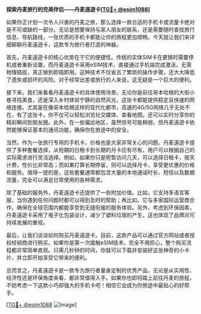 **探索丹麦旅行的完美伴侣——丹麦遠遊卡[[TG💪+ @esim1088](https://t.me/s/esim1088)]**

如果你正计划一次令人兴奋的丹麦之旅，那么选择一款合适的手机卡或流量卡绝对是不可或缺的一部分。无论是想要保持与家人朋友的联系，还是需要随时查找旅行信息、导航路线，一张优质的手机卡都能让你的旅程更加顺畅。今天就让我们来详细聊聊丹麦遠遊卡，这款专为旅行者打造的神器。

首先，丹麦遠遊卡的核心优势在于它的便捷性。传统的实体SIM卡在更换时需要停机或者重新设置，而丹麦遠遊卡采用eSIM技术，直接通过手机端完成激活，无需物理插拔，真正做到即插即用。这种技术不仅省去了繁琐的操作步骤，还大大降低了遗失或损坏的风险。对于经常出差或旅行的人来说，这无疑是一个巨大的便利。

接下来，我们来看看丹麦遠遊卡的具体使用场景。无论你是前往哥本哈根的大街小巷寻找美食，还是深入乡村体验宁静的自然风光，这张卡都能提供稳定且快速的网络连接。尤其是在像哥本哈根这样的现代化都市，高速的4G/5G网络几乎无处不在，有了这张卡，你不仅可以轻松浏览社交媒体、查看地图，还可以实时分享你的精彩瞬间到朋友圈。此外，在一些偏远地区，虽然信号可能稍弱，但丹麦遠遊卡依然能够保证基本的通讯功能，确保你在旅途中的安全。

当然，作为一张旅行专用的手机卡，价格也是大家非常关心的问题。丹麦遠遊卡提供了多种套餐选择，从短期的日租卡到长期的月卡应有尽有，用户可以根据自己的实际需求进行灵活选择。例如，如果你只是短暂访问几天，可以选择日租卡，按天计费，性价比非常高；而如果打算长期停留，则可以选择月卡，享受更优惠的价格和服务。值得一提的是，这些套餐通常都包含大量的本地通话时长、短信以及数据流量，完全可以满足日常使用的各种需求。

除了基础的服务外，丹麦遠遊卡还提供了一些附加价值。比如，它支持多语言客服，当你遇到任何问题时都可以得到及时的帮助；再比如，它与多家国际运营商合作，确保在全球范围内都能享受到无缝衔接的服务体验。另外，考虑到环保因素，丹麦遠遊卡采用了电子化包装设计，减少了塑料垃圾的产生，这也体现了品牌对可持续发展的重视。

最后，让我们谈谈如何购买丹麦遠遊卡。目前，这款产品可以通过官方网站或者授权经销商进行购买。如果你是第一次接触eSIM技术，完全不用担心，整个购买流程都非常简单直观。只需几秒钟的时间，你就可以下载并安装好这张神奇的小卡片，并立即开始享受它带来的便利。

总而言之，丹麦遠遊卡是一款专为旅行者量身定制的优秀产品，无论是从实用性、经济性还是环保角度来看，都非常值得入手。如果你也即将踏上前往丹麦的旅程，不妨考虑一下这款小巧却强大的手机卡吧！相信它会成为你旅途中最贴心的好帮手。

[[TG💪+ @esim1088](https://t.me/s/esim1088) ![Image](https://i.postimg.cc/4NQfJmqS/Snipaste-2025-05-13-00-14-12.png)]